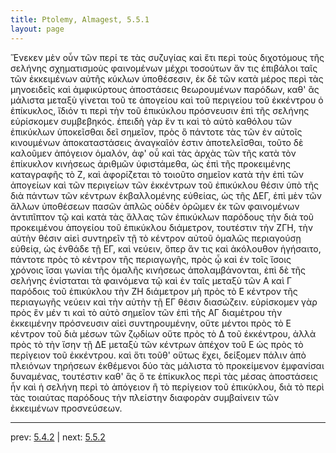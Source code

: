 ```yaml
---
title: Ptolemy, Almagest, 5.5.1
layout: page
---
```


Ἕνεκεν μὲν οὖν τῶν περί τε τὰς συζυγίας καὶ ἔτι περὶ τοὺς διχοτόμους τῆς σελήνης σχηματισμοὺς φαινομένων μέχρι τοσούτων ἄν τις ἐπιβάλοι ταῖς τῶν ἐκκειμένων αὐτῆς κύκλων ὑποθέσεσιν, ἐκ δὲ τῶν κατὰ μέρος περὶ τὰς μηνοειδεῖς καὶ ἀμφικύρτους ἀποστάσεις θεωρουμένων παρόδων, καθ' ἃς μάλιστα μεταξὺ γίνεται τοῦ τε ἀπογείου καὶ τοῦ περιγείου τοῦ ἐκκέντρου ὁ ἐπίκυκλος, ἴδιόν τι περὶ τὴν τοῦ ἐπικύκλου πρόσνευσιν ἐπὶ τῆς σελήνης εὑρίσκομεν συμβεβηκός. ἐπειδὴ γὰρ ἕν τι καὶ τὸ αὐτὸ καθόλου τῶν ἐπικύκλων ὑποκεῖσθαι δεῖ σημεῖον, πρὸς ὃ πάντοτε τὰς τῶν ἐν αὐτοῖς κινουμένων ἀποκαταστάσεις ἀναγκαῖόν ἐστιν ἀποτελεῖσθαι, τοῦτο δὲ καλοῦμεν ἀπόγειον ὁμαλόν, ἀφ' οὗ καὶ τὰς ἀρχὰς τῶν τῆς κατὰ τὸν ἐπίκυκλον κινήσεως ἀριθμῶν ὑφιστάμεθα, ὡς ἐπὶ τῆς προκειμένης καταγραφῆς τὸ Ζ, καὶ ἀφορίζεται τὸ τοιοῦτο σημεῖον κατὰ τὴν ἐπὶ τῶν ἀπογείων καὶ τῶν περιγείων τῶν ἐκκέντρων τοῦ ἐπικύκλου θέσιν ὑπὸ τῆς διὰ πάντων τῶν κέντρων ἐκβαλλομένης εὐθείας, ὡς τῆς ΔΕΓ, ἐπὶ μὲν τῶν ἄλλων ὑποθέσεων πασῶν ἁπλῶς οὐδὲν ὁρῶμεν ἐκ τῶν φαινομένων ἀντιπῖπτον τῷ καὶ κατὰ τὰς ἄλλας τῶν ἐπικύκλων παρόδους τὴν διὰ τοῦ προκειμένου ἀπογείου τοῦ ἐπικύκλου διάμετρον, τουτέστιν τὴν ΖΓΗ, τὴν αὐτὴν θέσιν αἰεὶ συντηρεῖν τῇ τὸ κέντρον αὐτοῦ ὁμαλῶς περιαγούσῃ εὐθείᾳ, ὡς ἐνθάδε τῇ ΕΓ, καὶ νεύειν, ὅπερ ἄν τις καὶ ἀκόλουθον ἡγήσαιτο, πάντοτε πρὸς τὸ κέντρον τῆς περιαγωγῆς, πρὸς ᾧ καὶ ἐν τοῖς ἴσοις χρόνοις ἴσαι γωνίαι τῆς ὁμαλῆς κινήσεως ἀπολαμβάνονται, ἐπὶ δὲ τῆς σελήνης ἐνίσταται τὰ φαινόμενα τῷ καὶ ἐν ταῖς μεταξὺ τῶν Α καὶ Γ παρόδοις τοῦ ἐπικύκλου τὴν ΖΗ διάμετρον μὴ πρὸς τὸ Ε κέντρον τῆς περιαγωγῆς νεύειν καὶ τὴν αὐτὴν τῇ ΕΓ θέσιν διασώζειν. εὑρίσκομεν γὰρ πρὸς ἓν μέν τι καὶ τὸ αὐτὸ σημεῖον τῶν ἐπὶ τῆς ΑΓ διαμέτρου τὴν ἐκκειμένην πρόσνευσιν αἰεὶ συντηρουμένην, οὔτε μέντοι πρὸς τὸ Ε κέντρον τοῦ διὰ μέσων τῶν ζῳδίων οὔτε πρὸς τὸ Δ τοῦ ἐκκέντρου, ἀλλὰ πρὸς τὸ τὴν ἴσην τῇ ΔΕ μεταξὺ τῶν κέντρων ἀπέχον τοῦ Ε ὡς πρὸς τὸ περίγειον τοῦ ἐκκέντρου. καὶ ὅτι τοῦθ' οὕτως ἔχει, δείξομεν πάλιν ἀπὸ πλειόνων τηρήσεων ἐκθέμενοι δύο τὰς μάλιστα τὸ προκείμενον ἐμφανίσαι δυναμένας, τουτέστιν καθ' ἃς ὅ τε ἐπίκυκλος περὶ τὰς μέσας ἀποστάσεις ἦν καὶ ἡ σελήνη περὶ τὸ ἀπόγειον ἢ τὸ περίγειον τοῦ ἐπικύκλου, διὰ τὸ περὶ τὰς τοιαύτας παρόδους τὴν πλείστην διαφορὰν συμβαίνειν τῶν ἐκκειμένων προσνεύσεων. 

---

prev: [5.4.2](../5.4.2/) | next: [5.5.2](../5.5.2/)

